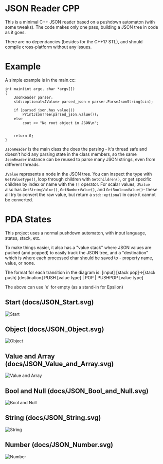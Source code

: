 # JSON Reader CPP
This is a minimal C++ JSON reader based on a pushdown automaton (with some tweaks). The code makes only one pass, building a JSON tree in code as it goes.

There are no dependancies (besides for the C++17 STL), and should compile cross-platform without any issues.

# Example

A simple example is in the main.cc:

```
int main(int argc, char *argv[])
{
	JsonReader parser;
	std::optional<JValue> parsed_json = parser.ParseJsonString(cin);

	if (parsed_json.has_value())
		PrintJsonTree(parsed_json.value());
	else
		cout << "No root object in JSON\n";
	

	return 0;
}
```

`JsonReader` is the main class the does the parsing - it's thread safe and doesn't hold any parsing state in the class members, so the same `JsonReader` instance can be reused to parse many JSON strings, even from different threads.

`JValue` represents a node in the JSON tree. You can inspect the type with `GetValueType()`, loop through children with `GetChildren()`, or get specific children by index or name with the `[]` operator. For scalar values, `JValue` also has `GetStringValue()`, `GetNumberValue()`, and `GetBooleanValue()`- these all try to convert the raw value, but return a `std::optional` in case it cannot be converted.

# PDA States
This project uses a normal pushdown automaton, with input language, states, stack, etc. 

To make things easier, it also has a "value stack" where JSON values are pushed (and popped) to easily track the JSON tree, and a "destination" which is where each processed char should be saved to - property name, value, or none.

The format for each transition in the diagram is: 
[input]
[stack pop]->[stack push]
[destination]
PUSH [value type] | POP | PUSHPOP [value type]

The above can use 'e' for empty (as a stand-in for Epsilon)


## Start (docs/JSON_Start.svg)
![Start](docs/JSON_Start.svg)

## Object (docs/JSON_Object.svg)
![Object](docs/JSON_Object.svg)

## Value and Array (docs/JSON_Value_and_Array.svg) 
![Value and Array](docs/JSON_Value_and_Array.svg) 

## Bool and Null (docs/JSON_Bool_and_Null.svg)
![Bool and Null](docs/JSON_Bool_and_Null.svg)

## String (docs/JSON_String.svg)
![String](docs/JSON_String.svg)

## Number (docs/JSON_Number.svg)
![Number](docs/JSON_Number.svg)